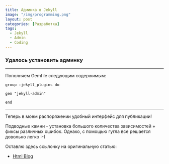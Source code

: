 ```yaml
---
title: Админка в Jekyll
image: "/img/programming.png"
layout: post
categories: [Разработка]
tags:
  - Jekyll
  - Admin
  - Coding
---
```


### Удалось установить админку

***

Пополняем Gemfile следующим содержимым:

```
group :jekyll_plugins do

gem "jekyll-admin"

end
```

***

Теперь в моем распоряжении удобный интерфейс для публикации!

Подводные камни - установка большого количества зависимостей + фиксы различных ошибок. Однако, с помощью гугла все решается довольно легко :-)

Оставлю здесь ссылочку на оригинальную статью:

* [Html Blog](https://htmlblog.github.io/plugin-adminka-dlja-jekyll)
